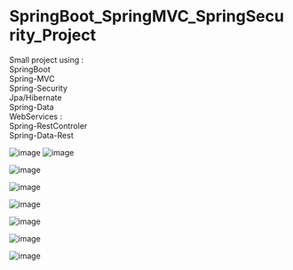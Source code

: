 # SpringBoot_SpringMVC_SpringSecurity_Project
 Small project using : \
  SpringBoot \
  Spring-MVC \
  Spring-Security \
  Jpa/Hibernate \
  Spring-Data \
  WebServices : \
  Spring-RestControler \
  Spring-Data-Rest 




![image](https://user-images.githubusercontent.com/39586770/206782630-fc888655-e724-4d19-9b2b-a90bf0ac6d8b.png)  ![image](https://user-images.githubusercontent.com/39586770/206782705-9e0f8ec3-6bbe-44c2-98a9-d61ae81fcb4d.png)

![image](https://user-images.githubusercontent.com/39586770/206782705-9e0f8ec3-6bbe-44c2-98a9-d61ae81fcb4d.png)



![image](https://user-images.githubusercontent.com/39586770/206781786-9bc15a92-fae3-4c0b-978b-ddb276c7bcd0.png)

![image](https://user-images.githubusercontent.com/39586770/206781849-377ecaaa-af03-477f-ba74-8bae89c0dc31.png)

![image](https://user-images.githubusercontent.com/39586770/206781922-e2246a6f-b183-4122-9d61-6a826813256c.png)


![image](https://user-images.githubusercontent.com/39586770/206782210-823a7808-eb10-4a35-8f8c-373c69272363.png)

![image](https://user-images.githubusercontent.com/39586770/206782269-c42bd605-39d3-4ede-8a1f-745415d1a503.png)
